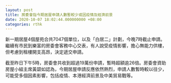 ```yaml
---
layout: post
title: 房委會指今期居屋申請人數暫較少或因疫情及經濟前景
date: 2020-10-07 18:02:44.000000000 +08:00
categories: rthk
---
```


新一期居屋4個屋苑合共7047個單位，以及「白居二」計劃，今晚7時截止申請。繼續有市民到樂富的房委會客務中心交表，有人說受疫情影響，擔心無能力供樓，但考慮到租樓開支高昂，決定遞交申請。

截至昨日下午5時，房委會共收到超過19萬份申請，暫時超額逾26倍。房委會資助房屋小組主席黃碧如認為，今期居屋申請反應依然熱烈，申請人數暫時較以往少，可能受多個因素影響，包括疫情、本港經濟前景及中美貿易戰等。
